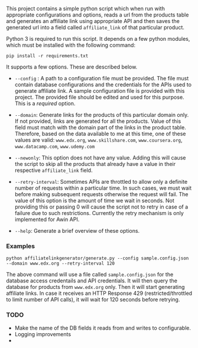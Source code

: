 This project contains a simple python script which when run with appropriate configurations and options, reads a url from the products table and generates an affiliate link using appropriate API and then saves the generated url into a field called `affiliate_link` of that particular product.

Python 3 is required to run this script. It depends on a few python modules, which must be installed with the following command:

```
pip install -r requirements.txt
```

It supports a few options. These are described below.

- `--config` : A path to a configuration file must be provided. The file must contain database configurations and the credentials for the APIs used to generate affiliate link. A sample configuration file is provided with this project. The provided file should be edited and used for this purpose. This is a _required_ option.

- `--domain`: Generate links for the products of this particular domain only. If not provided, links are generated for all the products. Value of this field must match with the domain part of the links in the product table. Therefore, based on the data available to me at this time, one of these values are valid: `www.edx.org`, `www.skillshare.com`, `www.coursera.org`, `www.datacamp.com`, `www.udemy.com`

- `--newonly`: This option does not have any value. Adding this will cause the script to skip all the products that already have a value in their respective `affiliate_link` field.

- `--retry-interval`: Sometimes APIs are throttled to allow only a definite number of requests within a particular time. In such cases, we must wait before making subsequent requests otherwise the request will fail. The value of this option is the amount of time we wait in seconds. Not providing this or passing 0 will cause the script not to retry in case of a failure due to such restrictions. Currently the retry mechanism is only implemented for Awin API.

- `--help`: Generate a brief overview of these options.


### Examples

```
python affiliatelinkgenerator/generate.py --config sample.config.json --domain www.edx.org --retry-interval 120
```

The above command will use a file called `sample.config.json` for the database access credentails and API credentials. It will then query the database for products from `www.edx.org` only. Then it will start generating affiliate links. In case it receives an HTTP Response 429 (restricted/throttled to limit number of API calls), it will wait for 120 seconds before retrying.


### TODO

- Make the name of the DB fields it reads from and writes to configurable.
- Logging improvements
- 